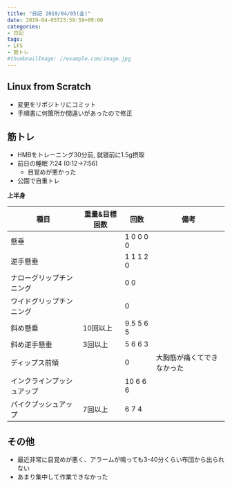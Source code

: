 ```yaml
---
title: "日記 2019/04/05(金)"
date: 2019-04-05T23:59:59+09:00
categories:
- 日記
tags:
- LFS
- 筋トレ
#thumbnailImage: //example.com/image.jpg
---
```


## Linux from Scratch
- 変更をリポジトリにコミット
- 手順書に何箇所か間違いがあったので修正

## 筋トレ
- HMBをトレーニング30分前, 就寝前に1.5g摂取
- 前日の睡眠 7:24 (0:12→7:56)
  - 目覚めが悪かった
- 公園で自重トレ

**上半身**

<!--more-->

| 種目                       | 重量&目標回数 | 回数      | 備考                       |
|----------------------------|---------------|-----------|----------------------------|
| 懸垂                       |               | 1 0 0 0 0 |                            |
| 逆手懸垂                   |               | 1 1 1 2 0 |                            |
| ナローグリップチンニング   |               | 0 0       |                            |
| ワイドグリップチンニング   |               | 0         |                            |
| 斜め懸垂                   | 10回以上      | 9.5 5 6 5 |                            |
| 斜め逆手懸垂               | 3回以上       | 5 6 6 3   |                            |
| ディップス前傾             |               | 0         | 大胸筋が痛くてできなかった |
| インクラインプッシュアップ |               | 10 6 6 6  |                            |
| パイクプッシュアップ       | 7回以上       | 6 7 4     |                            |

## その他
- 最近非常に目覚めが悪く、アラームが鳴っても3-40分くらい布団から出られない
- あまり集中して作業できなかった
